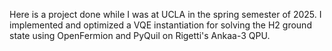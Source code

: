 Here is a project done while I was at UCLA in the spring semester of 2025. 
I implemented and optimized a VQE instantiation for solving the H2 ground state using OpenFermion and PyQuil on Rigetti's Ankaa-3 QPU.
